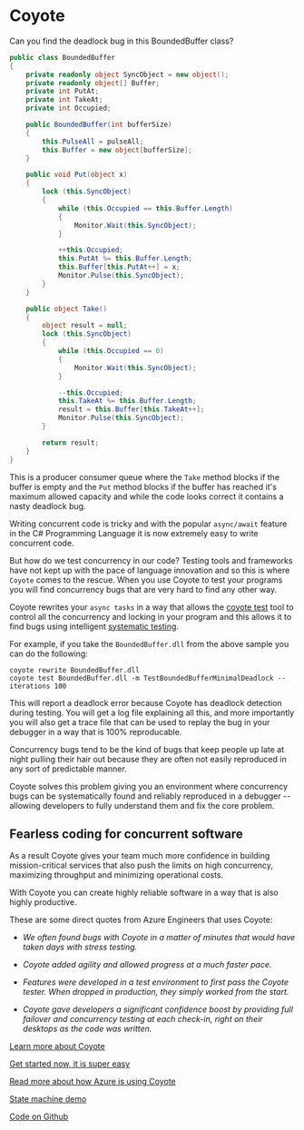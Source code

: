 # Coyote

Can you find the deadlock bug in this BoundedBuffer class?

```c#
public class BoundedBuffer
{
    private readonly object SyncObject = new object();
    private readonly object[] Buffer;
    private int PutAt;
    private int TakeAt;
    private int Occupied;

    public BoundedBuffer(int bufferSize)
    {
        this.PulseAll = pulseAll;
        this.Buffer = new object[bufferSize];
    }

    public void Put(object x)
    {
        lock (this.SyncObject)
        {
            while (this.Occupied == this.Buffer.Length)
            {
                Monitor.Wait(this.SyncObject);
            }

            ++this.Occupied;
            this.PutAt %= this.Buffer.Length;
            this.Buffer[this.PutAt++] = x;
            Monitor.Pulse(this.SyncObject);
        }
    }

    public object Take()
    {
        object result = null;
        lock (this.SyncObject)
        {
            while (this.Occupied == 0)
            {
                Monitor.Wait(this.SyncObject);
            }

            --this.Occupied;
            this.TakeAt %= this.Buffer.Length;
            result = this.Buffer[this.TakeAt++];
            Monitor.Pulse(this.SyncObject);
        }

        return result;
    }
}
```

This is a producer consumer queue where the `Take` method blocks if the buffer is empty and the
`Put` method blocks if the buffer has reached it's maximum allowed capacity and while the code
looks correct it contains a nasty deadlock bug.

Writing concurrent code is tricky and with the popular `async/await` feature in the C# Programming
Language it is now extremely easy to write concurrent code.

But how do we test concurrency in our code? Testing tools and frameworks have not kept up with the
pace of language innovation and so this is where `Coyote` comes to the rescue. When you use Coyote
to test your programs you will find concurrency bugs that are very hard to find any other way.

Coyote rewrites your `async tasks` in a way that allows the [coyote test](tools/testing.md) tool to
control all the concurrency and locking in your program and this allows it to find bugs using
intelligent [systematic testing](core/systematic-testing.md).

For example, if you take the `BoundedBuffer.dll` from the above sample you can do the following:

```
coyote rewrite BoundedBuffer.dll
coyote test BoundedBuffer.dll -m TestBoundedBufferMinimalDeadlock --iterations 100
```

This will report a deadlock error because Coyote has deadlock detection during testing. You will
get a log file explaining all this, and more importantly you will also get a trace file that can be
used to replay the bug in your debugger in a way that is 100% reproducable.

Concurrency bugs tend to be the kind of bugs that keep people up late at night pulling their hair
out because they are often not easily reproduced in any sort of predictable manner.

Coyote solves this problem giving you an environment where concurrency bugs can be systematically
found and reliably reproduced in a debugger -- allowing developers to fully understand them and fix
the core problem.

## Fearless coding for concurrent software

As a result Coyote gives your team much more confidence in building mission-critical services that
also push the limits on high concurrency, maximizing throughput and minimizing operational costs.

With Coyote you can create highly reliable software in a way that is also highly productive.

These are some direct quotes from Azure Engineers that uses Coyote:

  * _We often found bugs with Coyote in a matter of minutes that would have taken days with stress testing._

  * _Coyote added agility and allowed progress at a much faster pace._

  * _Features were developed in a test environment to first pass the Coyote tester. When dropped in
  production, they simply worked from the start._

  * _Coyote gave developers a significant confidence boost by providing full failover and
  concurrency testing at each check-in, right on their desktops as the code was written._

[Learn more about Coyote](overview/what-is-coyote.md)

[Get started now, it is super easy](get-started/install.md)

[Read more about how Azure is using Coyote](case-studies/azure-batch-service.md)

[State machine demo](programming-models/actors/state-machine-demo/)

[Code on Github](https://github.com/microsoft/coyote/)


